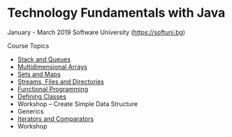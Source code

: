 # Technology Fundamentals with Java

January - March 2019 Software University (https://softuni.bg)

Course Topics<br/>
*   [Stack and Queues](https://github.com/almanaha/SoftUni/tree/master/Java%20Advanced/StacksAndQueues)<br/>
*   [Multidimensional Arrays](https://https://github.com/almanaha/SoftUni/tree/master/Java%20Advanced/MultidimensionArrays)<br/>
*	[Sets and Maps](https://https://github.com/almanaha/SoftUni/tree/master/Java%20Advanced/SetsAndMaps)<br/>
*	[Streams, Files and Directories](https://github.com/Deianov/Java-Advanced/tree/master/src/D_StreamsFilesAndDirectories)<br/>
*	[Functional Programming](https://github.com/Deianov/Java-Advanced/tree/master/src/E_FunctionalProgramming)<br/>
*	[Defining Classes](https://github.com/Deianov/Java-Advanced/tree/master/src/F_DefiningClasses)<br/>
*	Workshop – Create Simple Data Structure<br/>
*	Generics<br/>
*	[Iterators and Comparators](https://github.com/almanaha/SoftUni/tree/master/Java%20Advanced/IteratorsAndComparators)<br/>
*	Workshop

